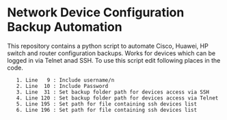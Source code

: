 # Network Device Configuration Backup Automation

This repository contains a python script to automate Cisco, Huawei, HP switch and router configuration backups. Works for devices which can be logged in via Telnet anad SSH. To use this script edit following places in the code.

       1. Line   9 : Include username/n
       2. Line  10 : Include Password
       3. Line  31 : Set backup folder path for devices access via SSH
       4. Line 120 : Set backup folder path for devices access via Telnet
       5. Line 195 : Set path for file containing ssh devices list
       6. Line 196 : Set path for file containing ssh devices list
